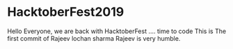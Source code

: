 # HacktoberFest2019
Hello Everyone, we are back with HacktoberFest .... time to code
This is The first commit of Rajeev lochan sharma
Rajeev is very humble.
